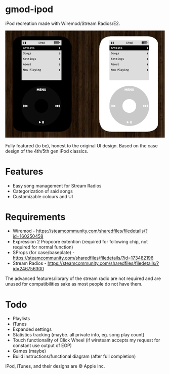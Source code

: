 # gmod-ipod
iPod recreation made with Wiremod/Stream Radios/E2.

![Screenshot](2-1-2022-case.PNG)

Fully featured (to be), honest to the original UI design. Based on the case design of the 4th/5th gen iPod classics. 

# Features
- Easy song management for Stream Radios
- Categorization of said songs
- Customizable colours and UI

# Requirements
- Wiremod  -  https://steamcommunity.com/sharedfiles/filedetails/?id=160250458
- Expression 2 Propcore extention (required for following chip, not required for normal function)
- SProps (for case/baseplate)  -  https://steamcommunity.com/sharedfiles/filedetails/?id=173482196
- Stream Radios  -  https://steamcommunity.com/sharedfiles/filedetails/?id=246756300

The advanced features/library of the stream radio are not required and are unused for compatibilities sake as most people do not have them.

# Todo
- Playlists
- iTunes 
- Expanded settings
- Statistics tracking (maybe. all private info, eg. song play count)
- Touch functionality of Click Wheel (if wireteam accepts my request for constant use output of EGP)
- Games (maybe)
- Build instructions/functional diagram (after full completion)

iPod, iTunes, and their designs are © Apple Inc.
